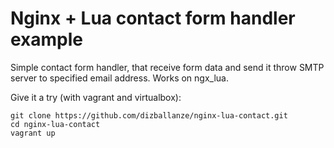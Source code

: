 Nginx + Lua contact form handler example
========================================

Simple contact form handler, that receive form data and send it throw SMTP server to specified email 
address. Works on ngx_lua.

Give it a try (with vagrant and virtualbox):

```
git clone https://github.com/dizballanze/nginx-lua-contact.git
cd nginx-lua-contact
vagrant up
```